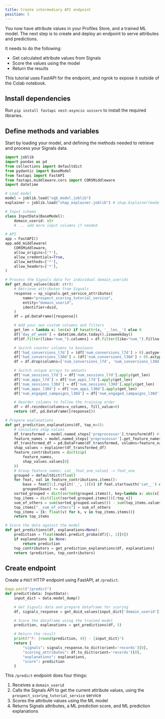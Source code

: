 ```yaml
---
title: Create intermediary API endpoint
position: 5
---
```


You now have attribute values in your Profiles Store, and a trained ML model. The next step is to create and deploy an endpoint to serve attributes and predictions.

It needs to do the following:
* Get calculated attribute values from Signals
* Score the values using the model
* Return the results

This tutorial uses FastAPI for the endpoint, and ngrok to expose it outside of the Colab notebook.

## Install dependencies

Run `pip install fastapi nest-asyncio uvicorn` to install the required libraries.

## Define methods and variables

Start by loading your model, and defining the methods needed to retrieve and process your Signals data.

```python
import joblib
import pandas as pd
from collections import defaultdict
from pydantic import BaseModel
from fastapi import FastAPI
from fastapi.middleware.cors import CORSMiddleware
import datetime

# Load model
model = joblib.load("xgb_model.joblib")
explainer = joblib.load("shap_explainer.joblib") # shap.Explainer(model.named_steps['classifier'])

# Input schema
class InputData(BaseModel):
    domain_userid: str
    # ... add more input columns if needed

# API
app = FastAPI()
app.add_middleware(
    CORSMiddleware,
    allow_origins=['*'],
    allow_credentials=True,
    allow_methods=['*'],
    allow_headers=['*'],
)

# Process the Signals data for individual domain_userids
def get_duid_values(duid: str):
    # Retrieve attributes from Signals
    response = sp_signals.get_service_attributes(
        name="prospect_scoring_tutorial_service",
        entity="domain_userid",
        identifier=duid,
    )
    df = pd.DataFrame([response])

    # Add your own custom columns and filters
    get_len = lambda x: len(x) if hasattr(x, '__len__') else 0
    df['day_of_week'] = datetime.date.today().isoweekday()
    df[df.filter(like="num_").columns] = df.filter(like="num_").fillna(0)

    # Switch counter columns to booleans
    df['had_conversions_l7d'] = (df['num_conversions_l7d'] > 0).astype(int)
    df['had_conversions_l30d'] = (df['num_conversions_l30d'] > 0).astype(int)
    df = df.drop(columns=['num_conversions_l7d', 'num_conversions_l30d'])

    # Switch unique arrays to amounts
    df['num_sessions_l7d'] = df['num_sessions_l7d'].apply(get_len)
    df['num_apps_l7d'] = df['num_apps_l7d'].apply(get_len)
    df['num_sessions_l30d'] = df['num_sessions_l30d'].apply(get_len)
    df['num_apps_l30d'] = df['num_apps_l30d'].apply(get_len)
    df['num_engaged_campaigns_l30d'] = df['num_engaged_campaigns_l30d'].apply(get_len)

    # Reorder columns to follow the training order
    df = df.reindex(columns=x_columns, fill_value=0)
    return (df, pd.DataFrame([response]))

# Prepare explanations
def get_prediction_explanations(df, top_n=5):
    # Calculate shap values
    df_transformed = model.named_steps['preprocessor'].transform(df) #.toarray()
    feature_names = model.named_steps['preprocessor'].get_feature_names_out()
    df_transformed_df = pd.DataFrame(df_transformed, columns=feature_names)
    shap_values = explainer(df_transformed_df)
    feature_contributions = dict(zip(
        feature_names,
        shap_values.values[0]
    ))
    # Group feature names: cat__feat_one_value1 -> feat_one
    grouped = defaultdict(float)
    for feat, val in feature_contributions.items():
        base = feat[5:].rsplit('_', 1)[0] if feat.startswith('cat__') else feat.split('__', 1)[1]
        grouped[base] += val
    sorted_grouped = dict(sorted(grouped.items(), key=lambda x: abs(x[1]), reverse=True))
    top_items = dict(list(sorted_grouped.items())[:top_n])
    sum_of_others = sum(sorted_grouped.values()) - sum(top_items.values())
    top_items["__sum_of_others"] = sum_of_others
    top_items = {k: float(v) for k, v in top_items.items()}
    return top_items

# Score the data against the model
def get_predictions(df, explanations=None):
    prediction = float(model.predict_proba(df)[:, 1][0])
    if explanations is None:
        return prediction
    top_contributors = get_prediction_explanations(df, explanations)
    return (prediction, top_contributors)
```

## Create endpoint

Create a `POST` HTTP endpoint using FastAPI, at `/predict`.

```python
@app.post("/predict")
def predict(data: InputData):
    input_dict = data.model_dump()

    # Get Signals data and prepare dataframe for scoring
    df, signals_response = get_duid_values(input_dict['domain_userid'])

    # Score the dataframe using the trained model
    prediction, explanations = get_predictions(df, 5)

    # Return the result
    print(f"P: {round(prediction, 4)} - {input_dict}")
    return {
        "signals": signals_response.to_dict(orient='records')[0],
        "scoring_attributes": df.to_dict(orient='records')[0],
        "explanations": explanations,
        "score": prediction
    }
```

This `/predict` endpoint does four things:

1. Receives a `domain_userid`
2. Calls the Signals API to get the current attribute values, using the `prospect_scoring_tutorial_service` service
3. Scores the attribute values using the ML model
4. Returns Signals attributes, a ML prediction score, and ML prediction explanations
